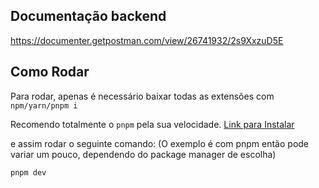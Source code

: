 ## Documentação backend
https://documenter.getpostman.com/view/26741932/2s9XxzuD5E
<br>

## Como Rodar
Para rodar, apenas é necessário baixar todas as extensões com
``npm/yarn/pnpm i``

Recomendo totalmente o `pnpm` pela sua velocidade. [Link para Instalar](https://pnpm.io/installation)

e assim rodar o seguinte comando:
(O exemplo é com pnpm então pode variar um pouco, dependendo do package manager de escolha)

`pnpm dev`

<br>